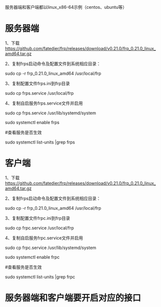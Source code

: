 服务器端和客户端都以linux_x86-64示例（centos、ubuntu等）

# 服务器端

1、下载 https://github.com/fatedier/frp/releases/download/v0.21.0/frp_0.21.0_linux_amd64.tar.gz

2、复制frps启动命令及配置文件到系统相应目录：

sudo cp -r frp_0.21.0_linux_amd64 /usr/local/frp

3、复制配置文件frps.ini到frp目录

sudo cp frps.service /usr/local/frp

4、复制自启服务frps.service文件并启用

sudo cp frps.service /usr/lib/systemd/system

sudo systemctl enable frps

#查看服务是否生效

sudo systemctl list-units |grep frps


# 客户端

1、下载 https://github.com/fatedier/frp/releases/download/v0.21.0/frp_0.21.0_linux_amd64.tar.gz

2、复制frps启动命令及配置文件到系统相应目录：

sudo cp -r frp_0.21.0_linux_amd64 /usr/local/frp

3、复制配置文件frpc.ini到frp目录

sudo cp frpc.service /usr/local/frp

4、复制自启服务frpc.service文件并启用

sudo cp frpc.service /usr/lib/systemd/system

sudo systemctl enable frpc

#查看服务是否生效

sudo systemctl list-units |grep frpc

# 服务器端和客户端要开启对应的接口
